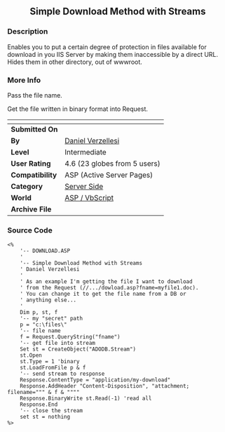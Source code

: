 ﻿<div align="center">

## Simple Download Method with Streams


</div>

### Description

Enables you to put a certain degree of protection in files available for download in you IIS Server by making them inaccessible by a direct URL. Hides them in other directory, out of wwwroot.
 
### More Info
 
Pass the file name.

Get the file written in binary format into Request.


<span>             |<span>
---                |---
**Submitted On**   |
**By**             |[Daniel Verzellesi](https://github.com/Planet-Source-Code/PSCIndex/blob/master/ByAuthor/daniel-verzellesi.md)
**Level**          |Intermediate
**User Rating**    |4.6 (23 globes from 5 users)
**Compatibility**  |ASP \(Active Server Pages\)
**Category**       |[Server Side](https://github.com/Planet-Source-Code/PSCIndex/blob/master/ByCategory/server-side__4-31.md)
**World**          |[ASP / VbScript](https://github.com/Planet-Source-Code/PSCIndex/blob/master/ByWorld/asp-vbscript.md)
**Archive File**   |[](https://github.com/Planet-Source-Code/daniel-verzellesi-simple-download-method-with-streams__4-7832/archive/master.zip)





### Source Code

```
<%
	'-- DOWNLOAD.ASP
	'
	'-- Simple Download Method with Streams
	' Daniel Verzellesi
	'
	' As an example I'm getting the file I want to download
	' from the Request (//.../dowload.asp?fname=myfile1.doc).
	' You can change it to get the file name from a DB or
	' anything else...
	'
	Dim p, st, f
	'-- my "secret" path
	p = "c:\files\"
	'-- file name
	f = Request.QueryString("fname")
	'-- get file into stream
	Set st = CreateObject("ADODB.Stream")
	st.Open
	st.Type = 1 'binary
	st.LoadFromFile p & f
	'-- send stream to response
	Response.ContentType = "application/my-download"
	Response.AddHeader "Content-Disposition", "attachment; filename=""" & f & """"
	Response.BinaryWrite st.Read(-1) 'read all
	Response.End
	'-- close the stream
	set st = nothing
%>
```

